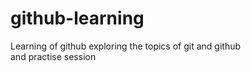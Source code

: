 # github-learning
Learning of github
exploring the topics of git and github
<br>
and practise session
